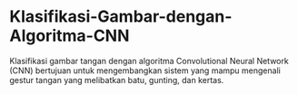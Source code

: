 # Klasifikasi-Gambar-dengan-Algoritma-CNN
Klasifikasi gambar tangan dengan algoritma Convolutional Neural Network (CNN) bertujuan untuk mengembangkan sistem yang mampu mengenali gestur tangan yang melibatkan batu, gunting, dan kertas.
